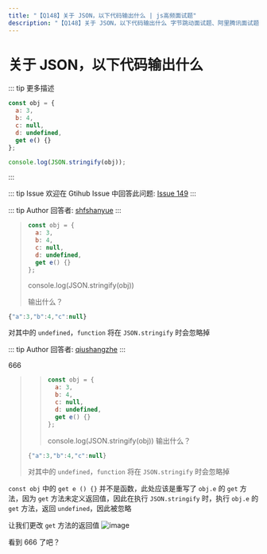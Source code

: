```yaml
---
title: "【Q148】关于 JSON，以下代码输出什么 | js高频面试题"
description: "【Q148】关于 JSON，以下代码输出什么 字节跳动面试题、阿里腾讯面试题、美团小米面试题。"
---
```


# 关于 JSON，以下代码输出什么

::: tip 更多描述

```js
const obj = {
  a: 3,
  b: 4,
  c: null,
  d: undefined,
  get e() {}
};

console.log(JSON.stringify(obj));
```

:::

::: tip Issue
欢迎在 Gtihub Issue 中回答此问题: [Issue 149](https://github.com/shfshanyue/Daily-Question/issues/149)
:::

::: tip Author
回答者: [shfshanyue](https://github.com/shfshanyue)
:::

> ```js
> const obj = {
>   a: 3,
>   b: 4,
>   c: null,
>   d: undefined,
>   get e() {}
> };
> ```
>
> console.log(JSON.stringify(obj))
>
> 输出什么？

```js
{"a":3,"b":4,"c":null}
```

对其中的 `undefined`，`function` 将在 `JSON.stringify` 时会忽略掉

::: tip Author
回答者: [qiushangzhe](https://github.com/qiushangzhe)
:::

666

> > ```js
> > const obj = {
> >   a: 3,
> >   b: 4,
> >   c: null,
> >   d: undefined,
> >   get e() {}
> > };
> > ```
> >
> > console.log(JSON.stringify(obj))
> > 输出什么？
>
> ```js
> {"a":3,"b":4,"c":null}
> ```
>
> 对其中的 `undefined`，`function` 将在 `JSON.stringify` 时会忽略掉

`const obj` 中的 `get e () {}` 并不是函数，此处应该是重写了 `obj.e` 的 `get` 方法，因为 `get` 方法未定义返回值，因此在执行 `JSON.stringify` 时，执行 `obj.e` 的 `get` 方法，返回 `undefined`，因此被忽略

让我们更改 `get` 方法的返回值
![image](https://user-images.githubusercontent.com/57755075/89437679-76f57080-d77a-11ea-9208-2e80d6505d68.png)

看到 666 了吧？
